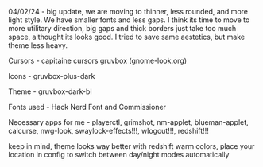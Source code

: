 04/02/24 - big update, we are moving to thinner, less rounded, and more light style. We have smaller fonts and less gaps. I think its time to move to more utilitary direction, big gaps and thick borders just take too much space, althought its looks good. I tried to save same aestetics, but make theme less heavy.


Cursors - capitaine cursors gruvbox (gnome-look.org)

Icons - gruvbox-plus-dark

Theme - gruvbox-dark-bl

Fonts used - Hack Nerd Font and Commissioner

Necessary apps for me - playerctl, grimshot, nm-applet, 
blueman-applet, calcurse, nwg-look, swaylock-effects!!!, wlogout!!!, redshift!!! 

keep in mind, theme looks way better with redshift warm colors, place your location in config to switch between day/night modes automatically
